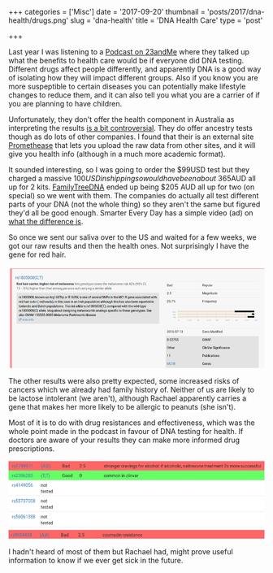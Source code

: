 +++
categories = ['Misc']
date = '2017-09-20'
thumbnail = 'posts/2017/dna-health/drugs.png'
slug = 'dna-health'
title = 'DNA Health Care'
type = 'post'

+++

Last year I was listening to a [Podcast on 23andMe](https://www.recode.net/2016/4/4/11585828/) where they talked up what the benefits to health care would be if everyone did DNA testing. Different drugs affect people differently, and apparently DNA is a good way of isolating how they will impact different groups. Also if you know you are more suspeptible to certain diseases you can potentially make lifestyle changes to reduce them, and it can also tell you what you are a carrier of if you are planning to have children.

Unfortunately, they don't offer the health component in Australia as interpreting the results [is a bit controversial](https://www.nytimes.com/2015/10/21/business/23andme-will-resume-giving-users-health-data.html). They do offer ancestry tests though as do lots of other companies. I found that their is an external site
[Promethease](https://www.promethease.com) that lets you upload the raw data from other sites, and it will give you health info (although in a much more academic format).

It sounded interesting, so I was going to order the $99USD test but they charged a massive $100USD in shipping so would have been about ~$365AUD all up for 2 kits. [FamilyTreeDNA](https://www.familytreedna.com/products/family-finder) ended up being $205 AUD all up for two (on special) so we went with them. The companies do actually all test different parts of your DNA (not the whole thing) so they aren't the same but figured they'd all be good enough. Smarter Every Day has a simple video (ad) on [what the difference is](https://www.youtube.com/watch?v=U3EEmVfbKNs).

So once we sent our saliva over to the US and waited for a few weeks, we got our raw results and then the health ones.
Not surprisingly I have the gene for red hair.

![](red-hair.png "")

The other results were also pretty expected, some increased risks of cancers which we already had family history of. Neither of us are likely to be lactose intolerant (we aren't), although Rachael apparently carries a gene that makes her more likely to be allergic to peanuts (she isn't).

Most of it is to do with drug resistances and effectiveness, which was the whole point made in the podcast in favour of DNA testing for health. If doctors are aware of your results they can make more informed drug prescriptions.

![](drugs.png "")

I hadn't heard of most of them but Rachael had, might prove useful information to know if we ever get sick in the future.
